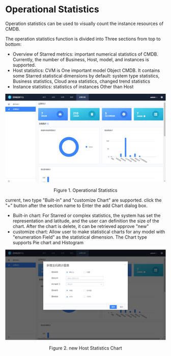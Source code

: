  # Operational Statistics 

 Operation statistics can be used to visually count the instance resources of CMDB. 

 The operation statistics function is divided into Three sections from top to bottom: 

 - Overview of Starred metrics: important numerical statistics of CMDB. Currently, the number of Business, Host, model, and instances is supported. 
 - Host statistics: CVM is One important model Object CMDB. It contains some Starred statistical dimensions by default: system type statistics, Business statistics, Cloud area statistics, changed trend statistics 
 - Instance statistics: statistics of instances Other than Host 

 ![1579069977699](../media/1579069977699.png) 
 <center>Figure 1. Operational Statistics</center> 

 current, two type "Built-in" and "customize Chart" are supported. click the "+" button after the section name to Enter the add Chart dialog box. 

 - Built-in chart: For Starred or complex statistics, the system has set the representation and latitude, and the user can definition the size of the chart.  After the chart is delete, it can be retrieved approve "new" 
 - customize chart: Allow user to make statistical charts for any model with "enumeration Field" as the statistical dimension. The Chart type supports Pie chart and Histogram 

 ![1579072666213](../media/1579072666213.png) 
 <center>Figure 2. new Host Statistics Chart</center> 